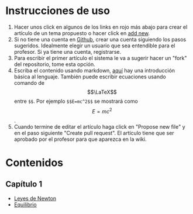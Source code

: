 # Instrucciones de uso

1. Hacer unos click en algunos de los links en rojo más abajo para crear el artículo de un tema propuesto o hacer click en [add new](https://github.com/fsahli/icm2028-wiki/new/master?filename=/wiki/).
2. Si no tiene una cuenta en [Github](https://github.com), crear una cuenta siguiendo los pasos sugeridos. Idealmente elegir un usuario que sea entendible para el profesor. Si ya tiene una cuenta, registrarse.
3. Para escribir el primer artículo el sistema le va a sugerir hacer un "fork" del repositorio, tome esta opción.
4. Escriba el contenido usando markdown, [aquí](https://www.markdownguide.org/basic-syntax/) hay una introducción básica al lenguaje. También puede escribir ecuaciones usando comando de $$\LaTeX$$ entre `$$`. Por ejemplo `$$E=mc^2$$` se mostrará como $$E=mc^2$$.
5. Cuando termine de editar el artículo haga click en "Propose new file" y en el paso siguiente "Create pull request". El artículo tiene que ser aprobado por el profesor para que aparezca en la wiki.

# Contenidos
## Capítulo 1
- [Leyes de Newton](Leyes-de-Newton)
- [Equilibrio](Equilibrio)
